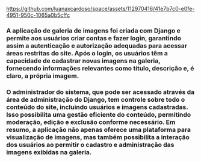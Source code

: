 


https://github.com/luanaxcardoso/space/assets/112970416/41e7b7c0-e0fe-4951-950c-1065a0b5cffc

### A aplicação de galeria de imagens foi criada com Django e permite aos usuários criar contas e fazer login, garantindo assim a autenticação e autorização adequadas para acessar áreas restritas do site. Após o login, os usuários têm a capacidade de cadastrar novas imagens na galeria, fornecendo informações relevantes como título, descrição e, é claro, a própria imagem.

### O administrador do sistema, que pode ser acessado através da área de administração do Django, tem controle sobre todo o conteúdo do site, incluindo usuários e imagens cadastradas. Isso possibilita uma gestão eficiente do conteúdo, permitindo moderação, edição e exclusão conforme necessário. Em resumo, a aplicação não apenas oferece uma plataforma para visualização de imagens, mas também possibilita a interação dos usuários ao permitir o cadastro e administração das imagens exibidas na galeria.
